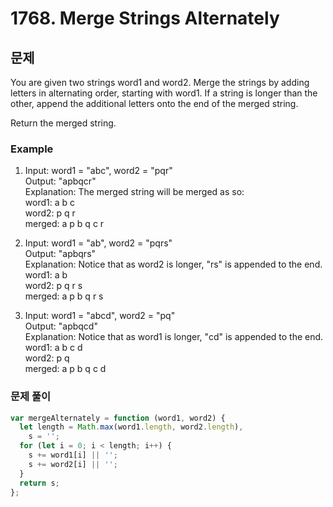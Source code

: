 # 1768. Merge Strings Alternately

## 문제

You are given two strings word1 and word2. Merge the strings by adding letters in alternating order, starting with word1. If a string is longer than the other, append the additional letters onto the end of the merged string.

Return the merged string.

### Example

1. Input: word1 = "abc", word2 = "pqr"  
   Output: "apbqcr"  
   Explanation: The merged string will be merged as so:  
   word1: a b c  
   word2: p q r  
   merged: a p b q c r

2. Input: word1 = "ab", word2 = "pqrs"  
   Output: "apbqrs"  
   Explanation: Notice that as word2 is longer, "rs" is appended to the end.  
   word1: a b  
   word2: p q r s  
   merged: a p b q r s

3. Input: word1 = "abcd", word2 = "pq"  
   Output: "apbqcd"  
   Explanation: Notice that as word1 is longer, "cd" is appended to the end.  
   word1: a b c d  
   word2: p q  
   merged: a p b q c d

### 문제 풀이

```js
var mergeAlternately = function (word1, word2) {
  let length = Math.max(word1.length, word2.length),
    s = '';
  for (let i = 0; i < length; i++) {
    s += word1[i] || '';
    s += word2[i] || '';
  }
  return s;
};
```
